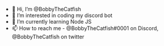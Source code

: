 - 👋 Hi, I’m @BobbyTheCatfish
- 👀 I’m interested in coding my discord bot
- 🌱 I’m currently learning Node JS
- 📫 How to reach me - @BobbyTheCatfish#0001 on Discord, @BobbyTheCatfish on twitter

<!---
BobbyTheCatfish/BobbyTheCatfish is a ✨ special ✨ repository because its `README.md` (this file) appears on your GitHub profile.
You can click the Preview link to take a look at your changes.
--->
